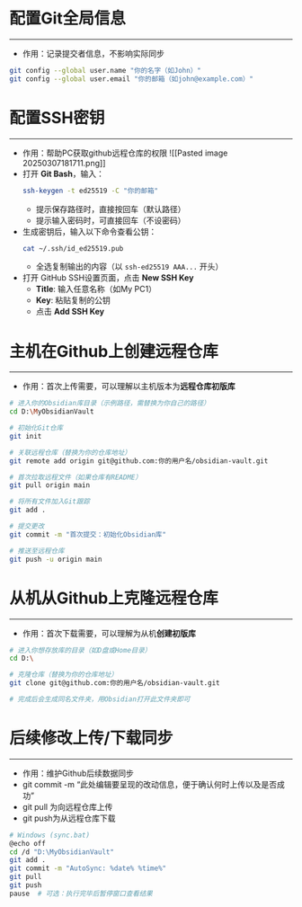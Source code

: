 # 配置Git全局信息
---
- 作用：记录提交者信息，不影响实际同步
```bash
git config --global user.name "你的名字（如John）"
git config --global user.email "你的邮箱（如john@example.com）"
```
# 配置SSH密钥
---
- 作用：帮助PC获取github远程仓库的权限
![[Pasted image 20250307181711.png]]
- 打开 ​**Git Bash**，输入：
	```bash
	ssh-keygen -t ed25519 -C "你的邮箱"
	```
	- 提示保存路径时，直接按回车（默认路径）
	- 提示输入密码时，可直接回车（不设密码）
- 生成密钥后，输入以下命令查看公钥：
    ```bash
    cat ~/.ssh/id_ed25519.pub
    ```
	- 全选复制输出的内容（以 `ssh-ed25519 AAA...` 开头）
- 打开 GitHub SSH设置页面，点击 ​**New SSH Key**
    - ​**Title**: 输入任意名称（如My PC1）
    - ​**Key**: 粘贴复制的公钥
    - 点击 ​**Add SSH Key**


# 主机在Github上创建远程仓库
---
- 作用：首次上传需要，可以理解以主机版本为**远程仓库初版库**

```bash
# 进入你的Obsidian库目录（示例路径，需替换为你自己的路径）
cd D:\MyObsidianVault

# 初始化Git仓库
git init

# 关联远程仓库（替换为你的仓库地址）
git remote add origin git@github.com:你的用户名/obsidian-vault.git

# 首次拉取远程文件（如果仓库有README）
git pull origin main

# 将所有文件加入Git跟踪
git add .

# 提交更改
git commit -m "首次提交：初始化Obsidian库"

# 推送至远程仓库
git push -u origin main
```


# 从机从Github上克隆远程仓库
---
- 作用：首次下载需要，可以理解为从机**创建初版库**
```bash
# 进入你想存放库的目录（如D盘或Home目录）
cd D:\

# 克隆仓库（替换为你的仓库地址）
git clone git@github.com:你的用户名/obsidian-vault.git

# 完成后会生成同名文件夹，用Obsidian打开此文件夹即可
```

# 后续修改上传/下载同步
---
- 作用：维护Github后续数据同步
- git commit -m “此处编辑要呈现的改动信息，便于确认何时上传以及是否成功”
- git pull 为向远程仓库上传
- git push为从远程仓库下载
```bash
# Windows (sync.bat)
@echo off
cd /d "D:\MyObsidianVault"
git add .
git commit -m "AutoSync: %date% %time%"
git pull
git push
pause  # 可选：执行完毕后暂停窗口查看结果
```